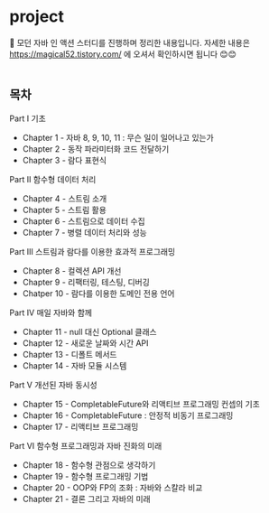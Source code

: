 # project

📖 모던 자바 인 액션 스터디를 진행하며 정리한 내용입니다. 자세한 내용은 https://magical52.tistory.com/ 에 오셔서 확인하시면 됩니다 😊😊<br><br>

## 목차

Part Ⅰ 기초
- Chapter 1 - 자바 8, 9, 10, 11 : 무슨 일이 일어나고 있는가
- Chapter 2 - 동작 파라미터화 코드 전달하기
- Chapter 3 - 람다 표현식

Part Ⅱ 함수형 데이터 처리
- Chapter 4 - 스트림 소개
- Chapter 5 - 스트림 활용
- Chapter 6 - 스트림으로 데이터 수집
- Chapter 7 - 병렬 데이터 처리와 성능

Part Ⅲ 스트림과 람다를 이용한 효과적 프로그래밍
- Chapter 8 - 컬렉션 API 개선
- Chapter 9 - 리팩터링, 테스팅, 디버깅
- Chatper 10 - 람다를 이용한 도메인 전용 언어

Part Ⅳ 매일 자바와 함께
- Chapter 11 - null 대신 Optional 클래스
- Chapter 12 - 새로운 날짜와 시간 API
- Chapter 13 - 디폴트 메서드
- Chapter 14 - 자바 모듈 시스템

Part Ⅴ 개선된 자바 동시성
- Chapter 15 - CompletableFuture와 리액티브 프로그래밍 컨셉의 기초
- Chapter 16 - CompletableFuture : 안정적 비동기 프로그래밍
- Chapter 17 - 리액티브 프로그래밍

Part Ⅵ 함수형 프로그래밍과 자바 진화의 미래
- Chapter 18 - 함수형 관점으로 생각하기
- Chapter 19 - 함수형 프로그래밍 기법
- Chapter 20 - OOP와 FP의 조화 : 자바와 스칼라 비교
- Chapter 21 - 결론 그리고 자바의 미래
